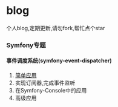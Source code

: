 # blog
个人blog,定期更新,请勿fork,帮忙点个star


### Symfony专题
#### 事件调度系统(symfony-event-dispatcher)
1. [简单应用](symfony/事件调度器_1-简单应用.md)
2. 实现订阅器,完成事件监听
3. 在Symfony-Console中的应用
4. 高级应用
